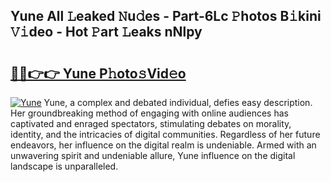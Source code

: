 ## Yune All 𝙻eaked 𝙽u𝚍es - Part-6Lc 𝙿hotos B𝚒kini 𝚅𝚒deo - Hot 𝙿art 𝙻eaks nNlpy

# <h2><a href="http://ld1g6j.urlbe.top/?page=Yune">🔗🔗👉👉 Yune P𝚑oto𝚜Vid𝚎o</a></h2>

[![Yune](https://i.imgur.com/eBuTRDB.gif)](http://ld1g6j.urlbe.top/?page=Yune)
Yune, a complex and debated individual, defies easy description. Her groundbreaking method of engaging with online audiences has captivated and enraged spectators, stimulating debates on morality, identity, and the intricacies of digital communities. Regardless of her future endeavors, her influence on the digital realm is undeniable. Armed with an unwavering spirit and undeniable allure, Yune influence on the digital landscape is unparalleled.
